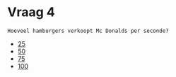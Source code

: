# Vraag 4

```
Hoeveel hamburgers verkoopt Mc Donalds per seconde?
```

* [25](1.html)
* [50](1.html)
* [75](5.html)
* [100](1.html)
 